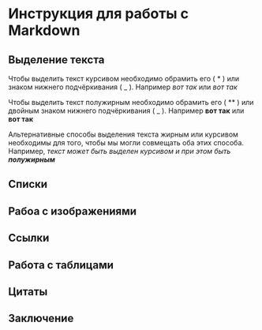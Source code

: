# Инструкция для работы с Markdown 

## Выделение текста

Чтобы выделить текст курсивом необходимо обрамить его ( * ) или знаком нижнего подчёркивания ( _ ). Например *вот так* или _вот так_

Чтобы выделить текст полужирным необходимо обрамить его ( ** ) или двойным знаком нижнего подчёркивания ( _ ). Например **вот так** или __вот так__

Альтернативные способы выделения текста жирным или курсивом необходимы для того, чтобы мы могли совмещать оба этих способа. Например, _текст может быть выделен курсивом и при этом быть **полужирным**_

## Списки

## Рабоа с изображениями

## Ссылки

## Работа с таблицами

## Цитаты

## Заключение
